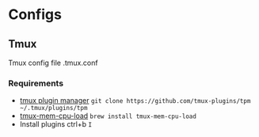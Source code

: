 # Configs

## Tmux
Tmux config file .tmux.conf

### Requirements 
* [tmux plugin manager](https://github.com/tmux-plugins/tpm) `git clone https://github.com/tmux-plugins/tpm ~/.tmux/plugins/tpm`
* [tmux-mem-cpu-load](https://github.com/thewtex/tmux-mem-cpu-load) `brew install tmux-mem-cpu-load`
* Install plugins ctrl+b `I`
